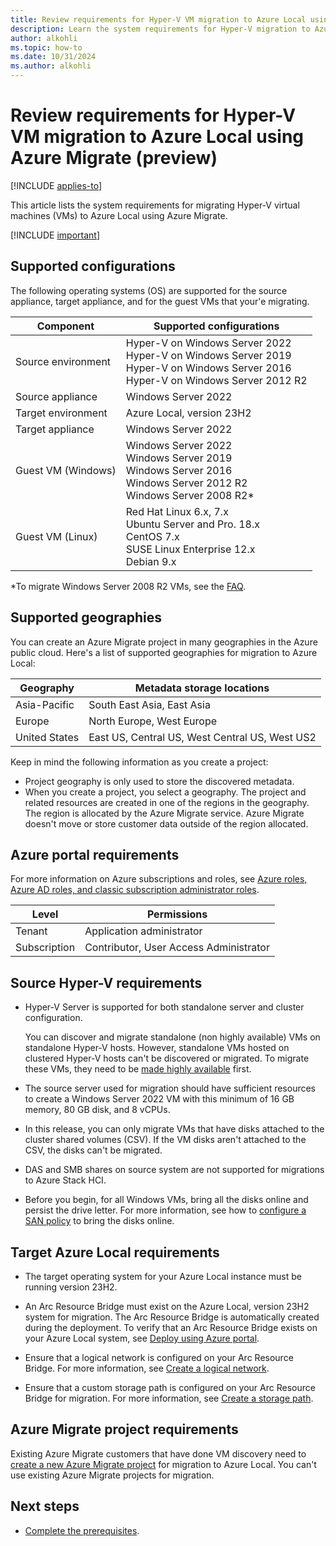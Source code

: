 ```yaml
---
title: Review requirements for Hyper-V VM migration to Azure Local using Azure Migrate (preview) 
description: Learn the system requirements for Hyper-V migration to Azure Local using Azure Migrate (preview).
author: alkohli
ms.topic: how-to
ms.date: 10/31/2024
ms.author: alkohli
---
```


# Review requirements for Hyper-V VM migration to Azure Local using Azure Migrate (preview)

[!INCLUDE [applies-to](../includes/hci-applies-to-23h2.md)]

This article lists the system requirements for migrating Hyper-V virtual machines (VMs) to Azure Local using Azure Migrate.

[!INCLUDE [important](../includes/hci-preview.md)]

## Supported configurations

The following operating systems (OS) are supported for the source appliance, target appliance, and for the guest VMs that your'e migrating.


|Component  |Supported configurations |
|---------|---------|
|Source environment     |Hyper-V on Windows Server 2022<br>Hyper-V on Windows Server 2019<br>Hyper-V on Windows Server 2016<br>Hyper-V on Windows Server 2012 R2         |
|Source appliance     |Windows Server 2022        |
|Target environment     |Azure Local, version 23H2         |
|Target appliance     |Windows Server 2022         |
|Guest VM (Windows)    |Windows Server 2022<br>Windows Server 2019<br>Windows Server 2016<br>Windows Server 2012 R2<br>Windows Server 2008 R2*       |
|Guest VM (Linux) | Red Hat Linux 6.x, 7.x<br>Ubuntu Server and Pro. 18.x<br>CentOS 7.x <br>SUSE Linux Enterprise 12.x<br>Debian 9.x |

*To migrate Windows Server 2008 R2 VMs, see the [FAQ](migrate-faq.yml).


## Supported geographies

You can create an Azure Migrate project in many geographies in the Azure public cloud. Here's a list of supported geographies for migration to Azure Local:

|Geography|Metadata storage locations|
|-|-|
|Asia-Pacific|South East Asia, East Asia|
|Europe|North Europe, West Europe|
|United States|East US, Central US, West Central US, West US2|

Keep in mind the following information as you create a project:

- Project geography is only used to store the discovered metadata.
- When you create a project, you select a geography. The project and related resources are created in one of the regions in the geography. The region is allocated by the Azure Migrate service. Azure Migrate doesn't move or store customer data outside of the region allocated.

## Azure portal requirements

For more information on Azure subscriptions and roles, see [Azure roles, Azure AD roles, and classic subscription administrator roles](/azure/role-based-access-control/rbac-and-directory-admin-roles).

|Level|Permissions|
|-|-|
|Tenant|Application administrator|
|Subscription|Contributor, User Access Administrator|

## Source Hyper-V requirements

- Hyper-V Server is supported for both standalone server and cluster configuration.

    You can discover and migrate standalone (non highly available) VMs on standalone Hyper-V hosts. However, standalone VMs hosted on clustered Hyper-V hosts can't be discovered or migrated. To migrate these VMs, they need to be [made highly available](https://www.thomasmaurer.ch/2013/01/how-to-make-an-existing-hyper-v-virtual-machine-highly-available/) first.

- The source server used for migration should have sufficient resources to create a Windows Server 2022 VM with this minimum of 16 GB memory, 80 GB disk, and 8 vCPUs.

- In this release, you can only migrate VMs that have disks attached to the cluster shared volumes (CSV). If the VM disks aren't attached to the CSV, the disks can't be migrated.

- DAS and SMB shares on source system are not supported for migrations to Azure Stack HCI.

- Before you begin, for all Windows VMs, bring all the disks online and persist the drive letter. For more information, see how to [configure a SAN policy](/azure/migrate/prepare-for-migration#configure-san-policy) to bring the disks online.

## Target Azure Local requirements

- The target operating system for your Azure Local instance must be running version 23H2.

- An Arc Resource Bridge must exist on the Azure Local, version 23H2 system for migration. The Arc Resource Bridge is automatically created during the deployment. To verify that an Arc Resource Bridge exists on your Azure Local system, see [Deploy using Azure portal](../deploy/deploy-via-portal.md).  

- Ensure that a logical network is configured on your Arc Resource Bridge. For more information, see [Create a logical network](../manage/create-logical-networks.md).

- Ensure that a custom storage path is configured on your Arc Resource Bridge for migration. For more information, see [Create a storage path](../manage/create-storage-path.md).

## Azure Migrate project requirements

Existing Azure Migrate customers that have done VM discovery need to [create a new Azure Migrate project](migrate-hyperv-prerequisites.md#create-an-azure-migrate-project) for migration to Azure Local. You can't use existing Azure Migrate projects for migration.

## Next steps

- [Complete the prerequisites](migrate-hyperv-prerequisites.md).
